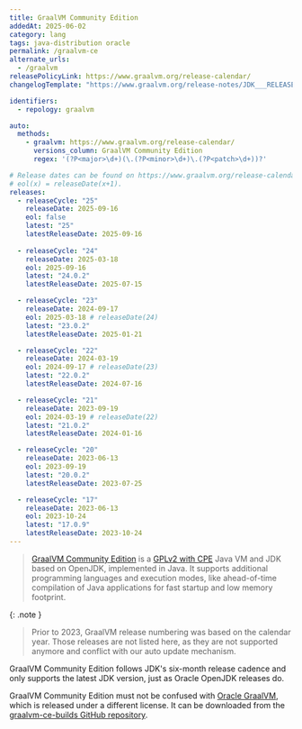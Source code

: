 ```yaml
---
title: GraalVM Community Edition
addedAt: 2025-06-02
category: lang
tags: java-distribution oracle
permalink: /graalvm-ce
alternate_urls:
  - /graalvm
releasePolicyLink: https://www.graalvm.org/release-calendar/
changelogTemplate: "https://www.graalvm.org/release-notes/JDK___RELEASE_CYCLE__/"

identifiers:
  - repology: graalvm

auto:
  methods:
    - graalvm: https://www.graalvm.org/release-calendar/
      versions_column: GraalVM Community Edition
      regex: '(?P<major>\d+)(\.(?P<minor>\d+)\.(?P<patch>\d+))?'

# Release dates can be found on https://www.graalvm.org/release-calendar/.
# eol(x) = releaseDate(x+1).
releases:
  - releaseCycle: "25"
    releaseDate: 2025-09-16
    eol: false
    latest: "25"
    latestReleaseDate: 2025-09-16
    
  - releaseCycle: "24"
    releaseDate: 2025-03-18
    eol: 2025-09-16
    latest: "24.0.2"
    latestReleaseDate: 2025-07-15

  - releaseCycle: "23"
    releaseDate: 2024-09-17
    eol: 2025-03-18 # releaseDate(24)
    latest: "23.0.2"
    latestReleaseDate: 2025-01-21

  - releaseCycle: "22"
    releaseDate: 2024-03-19
    eol: 2024-09-17 # releaseDate(23)
    latest: "22.0.2"
    latestReleaseDate: 2024-07-16

  - releaseCycle: "21"
    releaseDate: 2023-09-19
    eol: 2024-03-19 # releaseDate(22)
    latest: "21.0.2"
    latestReleaseDate: 2024-01-16

  - releaseCycle: "20"
    releaseDate: 2023-06-13
    eol: 2023-09-19
    latest: "20.0.2"
    latestReleaseDate: 2023-07-25

  - releaseCycle: "17"
    releaseDate: 2023-06-13
    eol: 2023-10-24
    latest: "17.0.9"
    latestReleaseDate: 2023-10-24
---
```


> [GraalVM Community Edition](https://www.graalvm.org/community/) is a [GPLv2 with CPE](https://github.com/oracle/graal/blob/master/LICENSE)
> Java VM and JDK based on OpenJDK, implemented in Java. It supports additional programming languages and
> execution modes, like ahead-of-time compilation of Java applications for fast startup and low memory footprint.

{: .note }

> Prior to 2023, GraalVM release numbering was based on the calendar year.
> Those releases are not listed here, as they are not supported anymore and conflict with our auto update mechanism.

GraalVM Community Edition follows JDK's six-month release cadence and only supports the latest JDK version,
just as Oracle OpenJDK releases do.

GraalVM Community Edition must not be confused with [Oracle GraalVM](/oracle-graalvm), which is released under a different license.
It can be downloaded from the [graalvm-ce-builds GitHub repository](https://github.com/graalvm/graalvm-ce-builds/releases/).
